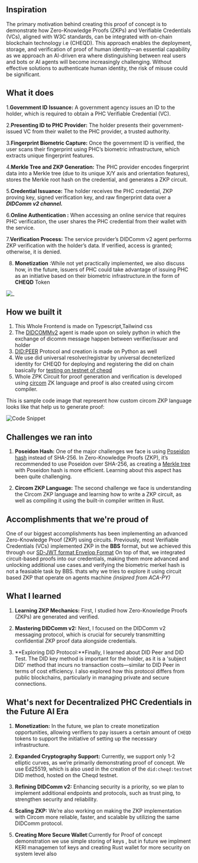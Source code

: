 ## Inspiration
The primary motivation behind creating this proof of concept is to demonstrate how Zero-Knowledge Proofs (ZKPs) and Verifiable Credentials (VCs), aligned with W3C standards, can be integrated with on-chain blockchain technology i.e (CHEQD). This approach enables the deployment, storage, and verification of proof of human identity—an essential capability as we approach an AI-driven era where distinguishing between real users and bots or AI agents will become increasingly challenging. Without effective solutions to authenticate human identity, the risk of misuse could be significant.



## What it does
1.**Government ID Issuance:** A government agency issues an ID to the holder, which is required to obtain a PHC Verifiable Credential (VC).

2.**Presenting ID to PHC Provider:** The holder presents their government-issued VC from their wallet to the PHC provider, a trusted authority.

3.**Fingerprint Biometric Capture:** Once the government ID is verified, the user scans their fingerprint using PHC’s biometric infrastructure, which extracts unique fingerprint features.

4.**Merkle Tree and ZKP Generation:** The PHC provider encodes fingerprint data into a Merkle tree (due to its unique X/Y axis and orientation features), stores the Merkle root hash on the credential, and generates a ZKP circuit.

5.**Credential Issuance:** The holder receives the PHC credential, ZKP proving key, signed verification key, and raw fingerprint data over a **_DIDComm v2 channel._**

6.**Online Authentication :** When accessing an online service that requires PHC verification, the user shares the PHC credential from their wallet with the service.

7.**Verification Process:** The service provider’s DIDComm v2 agent performs ZKP verification with the holder’s data. If verified, access is granted; otherwise, it is denied.

8. **Monetization** :While not yet practically implemented, we also discuss how, in the future, issuers of PHC could take advantage of issuing PHC as an initiative based on their biometric infrastructure.in the form of **CHEQD** Token

![_](https://i.imgur.com/WCzMso8.png)

## How we built it
1. This Whole Frontend is made on Typescript,Tailwind css
2. The [DIDCOMMv2](https://identity.foundation/didcomm-messaging/spec/) agent is made upon on solely python in which the exchange of dicomm message happen between verifier/issuer and holder
3. [DID:PEER](https://identity.foundation/peer-did-method-spec/) Protocol and creation is made on Python as well
4. We use did universal resolver/registrar by universal decneterlized identity for CHEQD for deploying and registering the did on chain basically for [testing on testnet of cheqd](https://testnet-faucet.cheqd.io/)
5. Whole ZPK Circuit for proof generation and verification is developed using [circom](https://docs.circom.io/circom-language/signals/) ZK language and proof is also created using circom compiler.

This is sample code image that represent how custom circom ZKP language looks like that help us to generate proof:

![Code Snippet](https://i.imgur.com/7CMbPKR.png)

## Challenges we ran into
1. **Poseidon Hash:** One of the major challenges we face is using [Poseidon hash](https://www.poseidon-hash.info/ ) instead of SHA-256. In Zero-Knowledge Proofs (ZKP), it’s recommended to use Poseidon over SHA-256, as creating a [Merkle tree](https://en.wikipedia.org/wiki/Merkle_tree) with Poseidon hash is more efficient. Learning about this aspect has been quite challenging.

2. **Circom ZKP Language:** The second challenge we face is understanding the Circom ZKP language and learning how to write a ZKP circuit, as well as compiling it using the built-in compiler written in Rust.



## Accomplishments that we're proud of
One of our biggest accomplishments has been implementing an advanced Zero-Knowledge Proof (ZKP) using circuits. Previously, most Verifiable Credentials (VCs) implemented ZKP in the **BBS** format, but we achieved this through our [SD-JWT format Envelop Format](https://www.w3.org/TR/vc-data-model-2.0/#example-a-verifiable-credential-that-uses-an-enveloping-proof-in-sd-jwt-format) On top of that, we integrated circuit-based proofs into our credentials, making them more advanced and unlocking additional use cases.and verifying the biometric merkel hash is not a feasiable task by BBS. thats why we tries to explore it using circuit based ZKP that operate on agents machine _(insipred from ACA-PY)_

## What I learned
1. **Learning ZKP Mechanics:** First, I studied how Zero-Knowledge Proofs (ZKPs) are generated and verified.

2. **Mastering DIDComm v2:** Next, I focused on the DIDComm v2 messaging protocol, which is crucial for securely transmitting confidential ZKP proof data alongside credentials.

3. **Exploring DID Protocol:**Finally, I learned about DID Peer and DID Test. The DID key method is important for the holder, as it is a 'subject DID' method that incurs no transaction costs—similar to DID Peer in terms of cost efficiency. I also explored how this protocol differs from public blockchains, particularly in managing private and secure connections.


## What's next for Decentralized PHC Credentials in the Future AI Era
1. **Monetization:** In the future, we plan to create monetization opportunities, allowing verifiers to pay issuers a certain amount of ```CHEQD``` tokens to support the initiative of setting up the necessary infrastructure.

2. **Expanded Cryptography Support:** Currently, we support only 1-2 elliptic curves, as we’re primarily demonstrating proof of concept. We use Ed25519, which is also used in the creation of the ```did:cheqd:testnet``` DID method, hosted on the Cheqd testnet.

3. **Refining DIDComm v2:** Enhancing security is a priority, so we plan to implement additional endpoints and protocols, such as trust ping, to strengthen security and reliability.

4. **Scaling ZKP:** We’re also working on making the ZKP implementation with Circom more reliable, faster, and scalable by utilizing the same DIDComm protocol.

5. **Creating More Secure Wallet**:Currently for Proof of concept demonstration we use simple storing of keys , but in future we implment KERI managemen tof keys and creating Rust wallet for more security on system level also 
